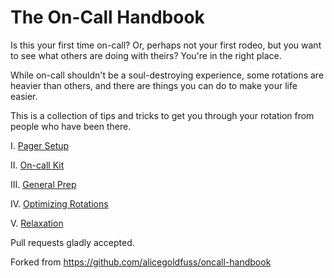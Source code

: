 # The On-Call Handbook

Is this your first time on-call? Or, perhaps not your first rodeo, but you want to see what others are doing with theirs? You're in the right place.

While on-call shouldn't be a soul-destroying experience, some rotations are heavier than others, and there are things you can do to make your life easier.

This is a collection of tips and tricks to get you through your rotation from people who have been there.

I. [Pager Setup](pager_setup.md)

II. [On-call Kit](on_call_kit.md)

III. [General Prep](general_prep.md)

IV. [Optimizing Rotations](optimizing_rotations.md)

V. [Relaxation](relaxation.md)

Pull requests gladly accepted.

Forked from https://github.com/alicegoldfuss/oncall-handbook
